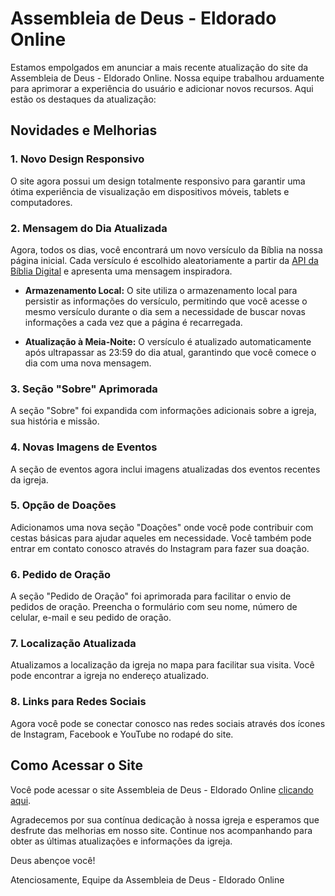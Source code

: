 # Assembleia de Deus - Eldorado Online

Estamos empolgados em anunciar a mais recente atualização do site da Assembleia de Deus - Eldorado Online. Nossa equipe trabalhou arduamente para aprimorar a experiência do usuário e adicionar novos recursos. Aqui estão os destaques da atualização:

## Novidades e Melhorias

### 1. Novo Design Responsivo
O site agora possui um design totalmente responsivo para garantir uma ótima experiência de visualização em dispositivos móveis, tablets e computadores.

### 2. Mensagem do Dia Atualizada
Agora, todos os dias, você encontrará um novo versículo da Bíblia na nossa página inicial. Cada versículo é escolhido aleatoriamente a partir da [API da Bíblia Digital](https://www.abibliadigital.com.br/api/verses/nvi/random) e apresenta uma mensagem inspiradora.

- **Armazenamento Local:** O site utiliza o armazenamento local para persistir as informações do versículo, permitindo que você acesse o mesmo versículo durante o dia sem a necessidade de buscar novas informações a cada vez que a página é recarregada.

- **Atualização à Meia-Noite:** O versículo é atualizado automaticamente após ultrapassar as 23:59 do dia atual, garantindo que você comece o dia com uma nova mensagem.

### 3. Seção "Sobre" Aprimorada
A seção "Sobre" foi expandida com informações adicionais sobre a igreja, sua história e missão.

### 4. Novas Imagens de Eventos
A seção de eventos agora inclui imagens atualizadas dos eventos recentes da igreja.

### 5. Opção de Doações
Adicionamos uma nova seção "Doações" onde você pode contribuir com cestas básicas para ajudar aqueles em necessidade. Você também pode entrar em contato conosco através do Instagram para fazer sua doação.

### 6. Pedido de Oração
A seção "Pedido de Oração" foi aprimorada para facilitar o envio de pedidos de oração. Preencha o formulário com seu nome, número de celular, e-mail e seu pedido de oração.

### 7. Localização Atualizada
Atualizamos a localização da igreja no mapa para facilitar sua visita. Você pode encontrar a igreja no endereço atualizado.

### 8. Links para Redes Sociais
Agora você pode se conectar conosco nas redes sociais através dos ícones de Instagram, Facebook e YouTube no rodapé do site.

## Como Acessar o Site

Você pode acessar o site Assembleia de Deus - Eldorado Online [clicando aqui](https://iadeldorado.firebaseapp.com).

Agradecemos por sua contínua dedicação à nossa igreja e esperamos que desfrute das melhorias em nosso site. 
Continue nos acompanhando para obter as últimas atualizações e informações da igreja.

Deus abençoe você!

Atenciosamente,
Equipe da Assembleia de Deus - Eldorado Online